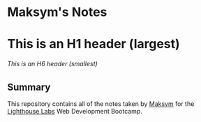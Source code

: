 # Maksym's Notes

# This is an H1 header (largest)

###### This is an H6 header (smallest)

## Summary

This repository contains all of the notes taken by [Maksym](https://github.com/mpolyakov21) for the [Lighthouse Labs](https://www.lighthouselabs.ca/) Web Development Bootcamp.